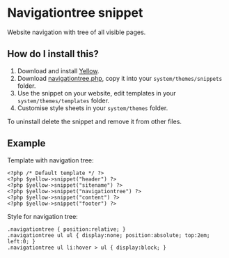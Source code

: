 Navigationtree snippet
======================
Website navigation with tree of all visible pages.

How do I install this?
----------------------
1. Download and install [Yellow](https://github.com/datenstrom/yellow/).  
2. Download [navigationtree.php](navigationtree.php?raw=true), copy it into your `system/themes/snippets` folder.  
3. Use the snippet on your website, edit templates in your `system/themes/templates` folder.
4. Customise style sheets in your `system/themes` folder.

To uninstall delete the snippet and remove it from other files.

Example
-------
Template with navigation tree:

    <?php /* Default template */ ?>
    <?php $yellow->snippet("header") ?>
    <?php $yellow->snippet("sitename") ?>
    <?php $yellow->snippet("navigationtree") ?>
    <?php $yellow->snippet("content") ?>
    <?php $yellow->snippet("footer") ?>

Style for navigation tree:

    .navigationtree { position:relative; }
    .navigationtree ul ul { display:none; position:absolute; top:2em; left:0; }
    .navigationtree ul li:hover > ul { display:block; }
